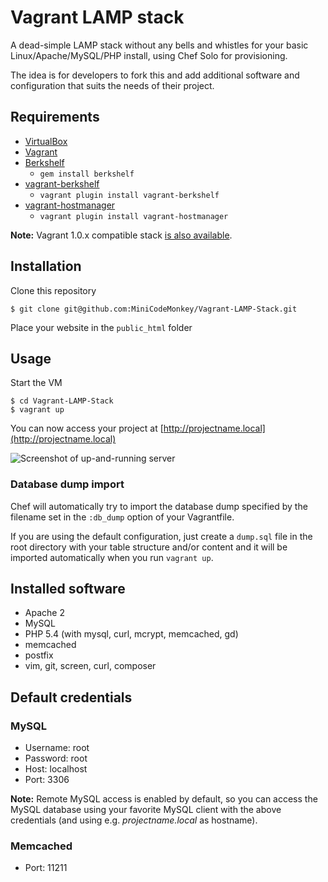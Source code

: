 # Vagrant LAMP stack
A dead-simple LAMP stack without any bells and whistles for your basic Linux/Apache/MySQL/PHP install, using Chef Solo for provisioning.

The idea is for developers to fork this and add additional software and configuration that suits the needs of their project.

## Requirements
* [VirtualBox](https://www.virtualbox.org)
* [Vagrant](http://vagrantup.com)
* [Berkshelf](http://berkshelf.com)
	* `gem install berkshelf`
* [vagrant-berkshelf](https://github.com/riotgames/vagrant-berkshelf)
	* `vagrant plugin install vagrant-berkshelf`
* [vagrant-hostmanager](https://github.com/smdahlen/vagrant-hostmanager)
	* `vagrant plugin install vagrant-hostmanager`

**Note:** Vagrant 1.0.x compatible stack [is also available](https://github.com/MiniCodeMonkey/Vagrant-LAMP-Stack/tree/Vagrant-1.0.x).

## Installation
Clone this repository

    $ git clone git@github.com:MiniCodeMonkey/Vagrant-LAMP-Stack.git

Place your website in the `public_html` folder

## Usage
Start the VM

	$ cd Vagrant-LAMP-Stack
	$ vagrant up

You can now access your project at [http://projectname.local](http://projectname.local)

![Screenshot of up-and-running server](http://i.imgur.com/TP1i9Zd.png)

### Database dump import
Chef will automatically try to import the database dump specified by the filename set in the `:db_dump` option of your Vagrantfile.

If you are using the default configuration, just create a `dump.sql` file in the root directory with your table structure and/or content and it will be imported automatically when you run `vagrant up`.

## Installed software
* Apache 2
* MySQL
* PHP 5.4 (with mysql, curl, mcrypt, memcached, gd)
* memcached
* postfix
* vim, git, screen, curl, composer

## Default credentials
### MySQL
* Username: root
* Password: root
* Host: localhost
* Port: 3306

**Note:** Remote MySQL access is enabled by default, so you can access the MySQL database using your favorite MySQL client with the above credentials (and using e.g. *projectname.local* as hostname).

### Memcached
* Port: 11211

